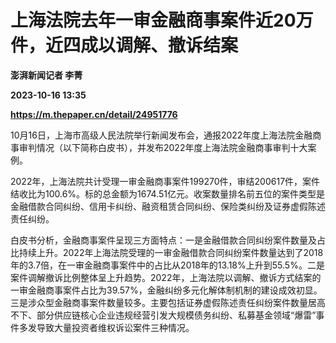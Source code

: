 # 上海法院去年一审金融商事案件近20万件，近四成以调解、撤诉结案
**澎湃新闻记者 李菁**

**2023-10-16 13:35**

**https://m.thepaper.cn/detail/24951776**

10月16日，上海市高级人民法院举行新闻发布会，通报2022年度上海法院金融商事审判情况（以下简称白皮书），并发布2022年度上海法院金融商事审判十大案例。

2022年，上海法院共计受理一审金融商事案件199270件，审结200617件，案件结收比为100.6%。标的总金额为1674.51亿元。收案数量排名前五位的案件类型是金融借款合同纠纷、信用卡纠纷、融资租赁合同纠纷、保险类纠纷及证券虚假陈述责任纠纷。

白皮书分析，金融商事案件呈现三方面特点：一是金融借款合同纠纷案件数量及占比持续上升。2022年上海法院受理的一审金融借款合同纠纷案件数量达到了2018年的3.7倍，在一审金融商事案件中的占比从2018年的13.18%上升到55.5%。二是案件调解撤诉比例整体呈上升趋势。2022年，上海法院以调解、撤诉方式结案的一审金融商事案件占比为39.57%，金融纠纷多元化解体制机制的建设成效初显。三是涉众型金融商事案件数量较多。主要包括证券虚假陈述责任纠纷案件数量居高不下、部分供应链核心企业违规经营引发大规模债务纠纷、私募基金领域“爆雷”事件多发导致大量投资者维权诉讼案件三种情况。